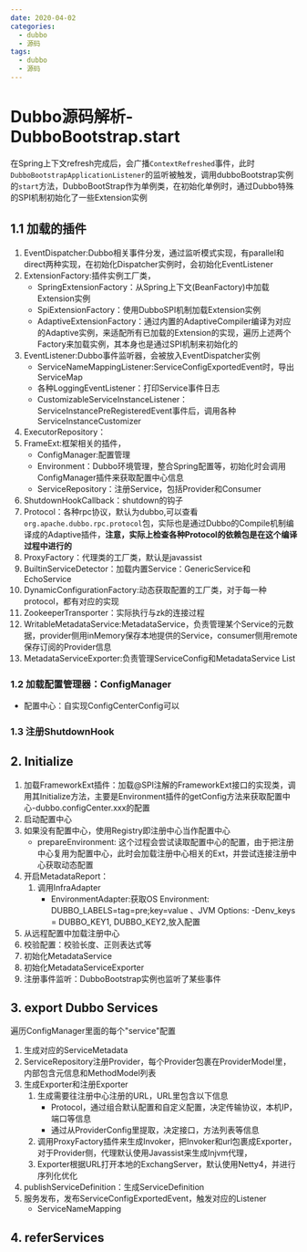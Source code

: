 ```yaml
---
date: 2020-04-02
categories:
  - dubbo
  - 源码
tags:
  - dubbo
  - 源码
---
```

# Dubbo源码解析-DubboBootstrap.start

在Spring上下文refresh完成后，会广播```ContextRefreshed```事件，此时```DubboBootstrapApplicationListener```的监听被触发，调用dubboBootstrap实例的```start```方法，DubboBootStrap作为单例类，在初始化单例时，通过Dubbo特殊的SPI机制初始化了一些Extension实例

## 1.1 加载的插件

1. EventDispatcher:Dubbo相关事件分发，通过监听模式实现，有parallel和direct两种实现，在初始化Dispatcher实例时，会初始化EventListener
2. ExtensionFactory:插件实例工厂类，
    - SpringExtensionFactory：从Spring上下文(BeanFactory)中加载Extension实例
    - SpiExtensionFactory：使用DubboSPI机制加载Extension实例
    - AdaptiveExtensionFactory：通过内置的AdaptiveCompiler编译为对应的Adaptive实例，来适配所有已加载的Extension的实现，遍历上述两个Factory来加载实例，其本身也是通过SPI机制来初始化的
3. EventListener:Dubbo事件监听器，会被放入EventDispatcher实例
    - ServiceNameMappingListener:ServiceConfigExportedEvent时，导出ServiceMap
    - 各种LoggingEventListener：打印Service事件日志
    - CustomizableServiceInstanceListener：ServiceInstancePreRegisteredEvent事件后，调用各种ServiceInstanceCustomizer
4. ExecutorRepository：
5. FrameExt:框架相关的插件，
    - ConfigManager:配置管理
    - Environment：Dubbo环境管理，整合Spring配置等，初始化时会调用ConfigManager插件来获取配置中心信息
    - ServiceRepository：注册Service，包括Provider和Consumer
6. ShutdownHookCallback：shutdown的钩子
7. Protocol：各种rpc协议，默认为dubbo,可以查看```org.apache.dubbo.rpc.protocol```包，实际也是通过Dubbo的Compile机制编译成的Adaptive插件，**注意，实际上检查各种Protocol的依赖包是在这个编译过程中进行的**
8. ProxyFactory：代理类的工厂类，默认是javassist
9. BuiltinServiceDetector：加载内置Service：GenericService和EchoService
10. DynamicConfigurationFactory:动态获取配置的工厂类，对于每一种protocol，都有对应的实现
11. ZookeeperTransporter：实际执行与zk的连接过程
12. WritableMetadataService:MetadataService，负责管理某个Service的元数据，provider侧用inMemory保存本地提供的Service，consumer侧用remote保存订阅的Provider信息
13. MetadataServiceExporter:负责管理ServiceConfig和MetadataService List

### 1.2 加载配置管理器：ConfigManager

- 配置中心：自实现ConfigCenterConfig可以

### 1.3 注册ShutdownHook 

## 2. Initialize

1. 加载FrameworkExt插件：加载@SPI注解的FrameworkExt接口的实现类，调用其Initialize方法，主要是Environment插件的getConfig方法来获取配置中心-dubbo.configCenter.xxx的配置
2. 启动配置中心
3. 如果没有配置中心，使用Registry即注册中心当作配置中心
    - prepareEnvironment: 这个过程会尝试读取配置中心的配置，由于把注册中心复用为配置中心，此时会加载注册中心相关的Ext，并尝试连接注册中心获取动态配置
4. 开启MetadataReport：
    1. 调用InfraAdapter
        - EnvironmentAdapter:获取OS Environment: DUBBO_LABELS=tag=pre;key=value 、JVM Options: -Denv_keys = DUBBO_KEY1, DUBBO_KEY2,放入配置
5. 从远程配置中加载注册中心
6. 校验配置：校验长度、正则表达式等
7. 初始化MetadataService
8. 初始化MetadataServiceExporter
9. 注册事件监听：DubboBootstrap实例也监听了某些事件

## 3. export Dubbo Services

遍历ConfigManager里面的每个"service"配置

1. 生成对应的ServiceMetadata
2. ServiceRepository注册Provider，每个Provider包裹在ProviderModel里，内部包含元信息和MethodModel列表
3. 生成Exporter和注册Exporter
    1. 生成需要往注册中心注册的URL，URL里包含以下信息
        - Protocol，通过组合默认配置和自定义配置，决定传输协议，本机IP，端口等信息
        - 通过从ProviderConfig里提取，决定接口，方法列表等信息
    2. 调用ProxyFactory插件来生成Invoker，把Invoker和url包裹成Exporter，对于Provider侧，代理默认使用Javassist来生成Injvm代理，
    3. Exporter根据URL打开本地的ExchangServer，默认使用Netty4，并进行序列化优化
4. publishServiceDefinition：生成ServiceDefinition
5. 服务发布，发布ServiceConfigExportedEvent，触发对应的Listener
    - ServiceNameMapping

## 4. referServices


